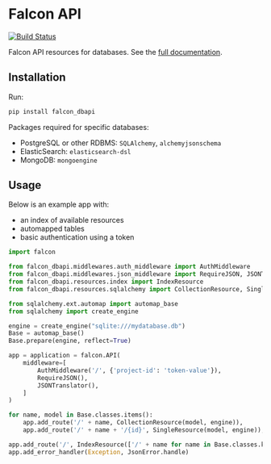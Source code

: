 Falcon API
==========

[![Build Status](https://travis-ci.org/Opentopic/falcon-api.svg?branch=master)](https://travis-ci.org/Opentopic/falcon-api)

Falcon API resources for databases. See the [full documentation](http://falcon-api.readthedocs.io).

## Installation

Run:

```bash
pip install falcon_dbapi
```

Packages required for specific databases:

* PostgreSQL or other RDBMS: `SQLAlchemy`, `alchemyjsonschema`
* ElasticSearch: `elasticsearch-dsl`
* MongoDB: `mongoengine`

## Usage

Below is an example app with:

* an index of available resources
* automapped tables
* basic authentication using a token

```python
import falcon

from falcon_dbapi.middlewares.auth_middleware import AuthMiddleware
from falcon_dbapi.middlewares.json_middleware import RequireJSON, JSONTranslator, JsonError
from falcon_dbapi.resources.index import IndexResource
from falcon_dbapi.resources.sqlalchemy import CollectionResource, SingleResource

from sqlalchemy.ext.automap import automap_base
from sqlalchemy import create_engine

engine = create_engine("sqlite:///mydatabase.db")
Base = automap_base()
Base.prepare(engine, reflect=True)

app = application = falcon.API(
    middleware=[
        AuthMiddleware('/', {'project-id': 'token-value'}),
        RequireJSON(),
        JSONTranslator(),
    ]
)

for name, model in Base.classes.items():
    app.add_route('/' + name, CollectionResource(model, engine)),
    app.add_route('/' + name + '/{id}', SingleResource(model, engine)),

app.add_route('/', IndexResource(['/' + name for name in Base.classes.keys()]))
app.add_error_handler(Exception, JsonError.handle)
```
